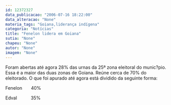 ```yaml
---
id: 12372327
data_publicacao: "2006-07-16 18:22:00"
data_alteracao: "None"
materia_tags: "Goiana,liderança indígena"
categoria: "Notícias"
title: "Fenelon lidera em Goiana"
sutia: "None"
chapeu: "None"
autor: "None"
imagem: "None"
---
```

<p><P>Foram abertas até agora 28% das urnas da 25ª zona eleitoral do munic?pio. Essa é a maior das duas zonas de Goiana. Reúne cerca de 70% do eleitorado.&nbsp;O que foi apurado até agora está dividido da seguinte forma:</P></p>
<p><P>Fenelon&nbsp;&nbsp;&nbsp;&nbsp;&nbsp;&nbsp; 40%</P></p>
<p><P>Edval&nbsp;&nbsp;&nbsp;&nbsp;&nbsp;&nbsp;&nbsp;&nbsp;&nbsp;&nbsp;&nbsp;35%</P></p>
<p><P>&nbsp;</P> </p>
